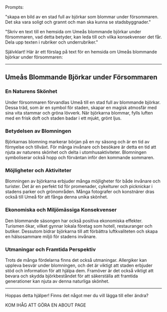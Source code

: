 Prompts:

"skapa en bild av en stad full av björkar som blommar under försommaren. Det ska vara soligt och grannt och man ska kunna se stadsbyggnader."

"Skriv en text till en hemsida om Umeås blommande björkar under försommaren, vad detta betyder, kan leda till och vilka konsekvenser det får. Dela upp texten i rubriker och underrubriker."

Självklart! Här är ett förslag på text för en hemsida om Umeås blommande björkar under försommaren:

---

## Umeås Blommande Björkar under Försommaren

### En Naturens Skönhet

Under försommaren förvandlas Umeå till en stad full av blommande björkar. Dessa träd, som är en symbol för staden, skapar en magisk atmosfär med sina vita stammar och gröna lövverk. När björkarna blommar, fylls luften med en frisk doft och staden badar i ett mjukt, grönt ljus.

### Betydelsen av Blomningen

Björkarnas blomning markerar början på en ny säsong och är en tid av förnyelse och tillväxt. För många invånare och besökare är detta en tid att njuta av naturens skönhet och delta i utomhusaktiviteter. Blomningen symboliserar också hopp och förväntan inför den kommande sommaren.

### Möjligheter och Aktiviteter

Blomningen av björkarna erbjuder många möjligheter för både invånare och turister. Det är en perfekt tid för promenader, cykelturer och picknickar i stadens parker och grönområden. Många fotografer och konstnärer dras också till Umeå för att fånga denna unika skönhet.

### Ekonomiska och Miljömässiga Konsekvenser

Den blommande säsongen har också positiva ekonomiska effekter. Turismen ökar, vilket gynnar lokala företag som hotell, restauranger och butiker. Dessutom bidrar björkarna till att förbättra luftkvaliteten och skapa en hälsosammare miljö för stadens invånare.

### Utmaningar och Framtida Perspektiv

Trots de många fördelarna finns det också utmaningar. Allergiker kan uppleva besvär under blomningen, och det är viktigt att staden erbjuder stöd och information för att hjälpa dem. Framöver är det också viktigt att bevara och skydda björkbeståndet för att säkerställa att framtida generationer kan njuta av denna naturliga skönhet.

---

Hoppas detta hjälper! Finns det något mer du vill lägga till eller ändra?


KOM IHÅG ATT GÖRA EN ABOUT PAGE